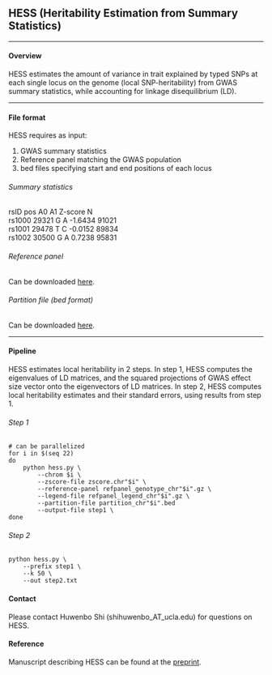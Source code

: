 ## HESS (Heritability Estimation from Summary Statistics)

---

#### Overview

HESS estimates the amount of variance in trait explained by typed SNPs at
each single locus on the genome (local SNP-heritability) from GWAS summary
statistics, while accounting for linkage disequilibrium (LD).

---

#### File format

HESS requires as input: <br/>
1. GWAS summary statistics <br/>
2. Reference panel matching the GWAS population <br/>
3. bed files specifying start and end positions of each locus

###### Summary statistics

rsID pos A0 A1 Z-score N <br/>
rs1000 29321 G A -1.6434 91021 <br/>
rs1001 29478 T C -0.0152 89834 <br/>
rs1002 30500 G A 0.7238 95831 <br/>

###### Reference panel

Can be downloaded
[here](https://drive.google.com/open?id=0B0OmLzMQAvWqT3pnTUhtaTBKbDA).

###### Partition file (bed format)

Can be downloaded [here](https://bitbucket.org/nygcresearch/ldetect-data/src).

---

#### Pipeline

HESS estimates local heritability in 2 steps. In step 1, HESS computes
the eigenvalues of LD matrices, and the squared projections of GWAS effect
size vector onto the eigenvectors of LD matrices. In step 2, HESS computes
local heritability estimates and their standard errors, using results
from step 1.

###### Step 1
```{r, engine='sh', count_lines}
# can be parallelized
for i in $(seq 22)
do
    python hess.py \
        --chrom $i \
        --zscore-file zscore.chr"$i" \
        --reference-panel refpanel_genotype_chr"$i".gz \
        --legend-file refpanel_legend_chr"$i".gz \
        --partition-file partition_chr"$i".bed
        --output-file step1 \
done
```

###### Step 2
```{r, engine='sh', count_lines}
python hess.py \
    --prefix step1 \
    --k 50 \
    --out step2.txt
```

#### Contact

Please contact Huwenbo Shi (shihuwenbo\_AT\_ucla.edu) for questions on HESS.

#### Reference

Manuscript describing HESS can be found at the
[preprint](http://biorxiv.org/content/early/2016/01/04/035907).
